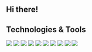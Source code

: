 <h2>Hi there!</h2> 

<h2>Technologies & Tools</h2>

<p float="left">
<img src="https://img.shields.io/badge/JavaScript-informational?style=for-the-badge&logo=javascript&logoColor=000000&color=fdff32">
<img src="https://img.shields.io/badge/TypeScript-informational?style=for-the-badge&logo=typescript&logoColor=000000&color=fdff32">
  <img src="https://img.shields.io/badge/Next.js-informational?style=for-the-badge&logo=next.js&logoColor=000000&color=fdff32">
<img src="https://img.shields.io/badge/React.js-informational?style=for-the-badge&logo=react&logoColor=000000&color=fdff32">
<img src="https://img.shields.io/badge/Vue.js-informational?style=for-the-badge&logo=vue.js&logoColor=000000&color=fdff32">
<img src="https://img.shields.io/badge/Vite-informational?style=for-the-badge&logo=vite&logoColor=000000&color=fdff32">
<img src="https://img.shields.io/badge/Html-informational?style=for-the-badge&logo=html5&logoColor=000000&color=fdff32">
<img src="https://img.shields.io/badge/CSS-informational?style=for-the-badge&logo=css3&logoColor=000000&color=fdff32">
<img src="https://img.shields.io/badge/Tailwind-informational?style=for-the-badge&logo=tailwindcss&logoColor=000000&color=fdff32">
<img src="https://img.shields.io/badge/Node-informational?style=for-the-badge&logo=node.js&logoColor=000000&color=fdff32">
</p>

